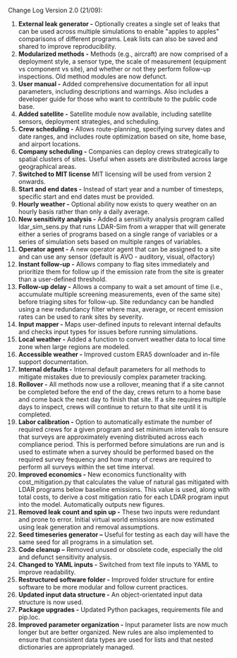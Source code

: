 Change Log Version 2.0 (21/09):
1.	**External leak generator -** Optionally creates a single set of leaks that can be used across multiple simulations to enable "apples to apples" comparisons of different programs. Leak lists can also be saved and shared to improve reproducibility.
2.	**Modularized methods -** Methods (e.g., aircraft) are now comprised of a deployment style, a sensor type, the scale of measurement (equipment vs component vs site), and whether or not they perform follow-up inspections. Old method modules are now defunct.
3.	**User manual -** Added comprehensive documentation for all input parameters, including descriptions and warnings. Also includes a developer guide for those who want to contribute to the public code base.
4.	**Added satellite -** Satellite module now available, including satellite sensors, deployment strategies, and scheduling.
5.	**Crew scheduling -** Allows route-planning, specifying survey dates and date ranges, and includes route optimization based on site, home base, and airport locations. 
6.	**Company scheduling -** Companies can deploy crews strategically to spatial clusters of sites. Useful when assets are distributed across large geographical areas.
7.	**Switched to MIT license** MIT licensing will be used from version 2 onwards.
8.  **Start and end dates -** Instead of start year and a number of timesteps, specific start and end dates must be provided.
9.	**Hourly weather -** Optional ability now exists to query weather on an hourly basis rather than only a daily average.
10.	**New sensitivity analysis -** Added a sensitivity analysis program called ldar_sim_sens.py that runs LDAR-Sim from a wrapper that will generate either a series of programs based on a single range of variables or a series of simulation sets based on multiple ranges of variables.
11. **Operator agent -** A new operator agent that can be assigned to a site and can use any sensor (default is AVO - auditory, visual, olfactory)
12.	**Instant follow-up -** Allows company to flag sites immediately and prioritize them for follow up if the emission rate from the site is greater than a user-defined threshold.
13.	**Follow-up delay -** Allows a company to wait a set amount of time (i.e., accumulate multiple screening measurements, even of the same site) before triaging sites for follow-up. Site redundancy can be handled using a new redundancy filter where max, average, or recent emission rates can be used to rank sites by severity.
14.	**Input mapper -** Maps user-defined inputs to relevant internal defaults and checks input types for issues before running simulations.
15.	**Local weather -** Added a function to convert weather data to local time zone when large regions are modeled.
16.	**Accessible weather -** Improved custom ERA5 downloader and in-file support documentation.
17. **Internal defaults -** Internal default parameters for all methods to mitigate mistakes due to previously complex parameter tracking.
18. **Rollover -** All methods now use a rollover, meaning that if a site cannot be completed before the end of the day, crews return to a home base and come back the next day to finish that site. If a site requires multiple days to inspect, crews will continue to return to that site until it is completed.
19.	**Labor calibration -** Option to automatically estimate the number of required crews for a given program and set minimum intervals to ensure that surveys are approximately evening distributed across each compliance period. This is performed before simulations are run and is used to estimate when a survey should be performed based on the required survey frequency and how many of crews are required to perform all surveys within the set time interval.
20. **Improved economics -** New economics functionality with cost_mitigation.py that calculates the value of natural gas mitigated with LDAR programs below baseline emissions. This value is used, along with total costs, to derive a cost mitigation ratio for each LDAR program input into the model. Automatically outputs new figures.
21. **Removed leak count and spin up -** These two inputs were redundant and prone to error. Initial virtual world emissions are now estimated using leak generation and removal assumptions.
22. **Seed timeseries generator –** Useful for testing as each day will have the same seed for all programs in a simulation set. 
23.	**Code cleanup –** Removed unused or obsolete code, especially the old and defunct sensitivity analysis.
24. **Changed to YAML inputs -**  Switched from text file inputs to YAML to improve readability.
25.	**Restructured software folder -** Improved folder structure for entire software to be more modular and follow current practices.
26.	**Updated input data structure -** An object-orientated input data structure is now used.
27. **Package upgrades -** Updated Python packages, requirements file and pip.loc.
28. **Improved parameter organization -** Input parameter lists are now much longer but are better organized. New rules are also implemented to ensure that consistent data types are used for lists and that nested dictionaries are appropriately managed.
